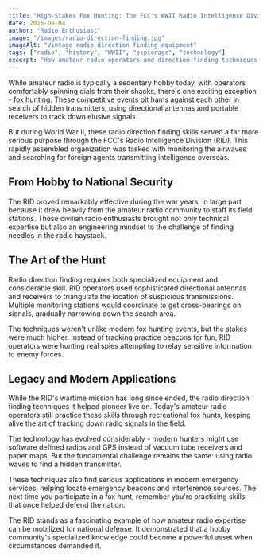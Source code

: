 ```yaml
---
title: "High-Stakes Fox Hunting: The FCC's WWII Radio Intelligence Division"
date: 2025-06-04
author: "Radio Enthusiast"
image: "/images/radio-direction-finding.jpg"
imageAlt: "Vintage radio direction finding equipment"
tags: ["radio", "history", "WWII", "espionage", "technology"]
excerpt: "How amateur radio operators and direction-finding techniques helped protect America during World War II through the FCC's Radio Intelligence Division."
---
```


While amateur radio is typically a sedentary hobby today, with operators comfortably spinning dials from their shacks, there's one exciting exception - fox hunting. These competitive events pit hams against each other in search of hidden transmitters, using directional antennas and portable receivers to track down elusive signals.

But during World War II, these radio direction finding skills served a far more serious purpose through the FCC's Radio Intelligence Division (RID). This rapidly assembled organization was tasked with monitoring the airwaves and searching for foreign agents transmitting intelligence overseas.

## From Hobby to National Security

The RID proved remarkably effective during the war years, in large part because it drew heavily from the amateur radio community to staff its field stations. These civilian radio enthusiasts brought not only technical expertise but also an engineering mindset to the challenge of finding needles in the radio haystack.

## The Art of the Hunt

Radio direction finding requires both specialized equipment and considerable skill. RID operators used sophisticated directional antennas and receivers to triangulate the location of suspicious transmissions. Multiple monitoring stations would coordinate to get cross-bearings on signals, gradually narrowing down the search area.

The techniques weren't unlike modern fox hunting events, but the stakes were much higher. Instead of tracking practice beacons for fun, RID operators were hunting real spies attempting to relay sensitive information to enemy forces.

## Legacy and Modern Applications

While the RID's wartime mission has long since ended, the radio direction finding techniques it helped pioneer live on. Today's amateur radio operators still practice these skills through recreational fox hunts, keeping alive the art of tracking down radio signals in the field.

The technology has evolved considerably - modern hunters might use software defined radios and GPS instead of vacuum tube receivers and paper maps. But the fundamental challenge remains the same: using radio waves to find a hidden transmitter.

These techniques also find serious applications in modern emergency services, helping locate emergency beacons and interference sources. The next time you participate in a fox hunt, remember you're practicing skills that once helped defend the nation.

The RID stands as a fascinating example of how amateur radio expertise can be mobilized for national defense. It demonstrated that a hobby community's specialized knowledge could become a powerful asset when circumstances demanded it. 